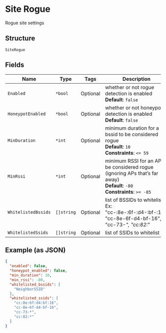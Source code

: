 
# Site Rogue

Rogue site settings

## Structure

`SiteRogue`

## Fields

| Name | Type | Tags | Description |
|  --- | --- | --- | --- |
| `Enabled` | `*bool` | Optional | whether or not rogue detection is enabled<br>**Default**: `false` |
| `HoneypotEnabled` | `*bool` | Optional | whether or not honeypot detection is enabled<br>**Default**: `false` |
| `MinDuration` | `*int` | Optional | minimum duration for a bssid to be considered rogue<br>**Default**: `10`<br>**Constraints**: `<= 59` |
| `MinRssi` | `*int` | Optional | minimum RSSI for an AP to be considered rogue (ignoring APs that’s far away)<br>**Default**: `-80`<br>**Constraints**: `>= -85` |
| `WhitelistedBssids` | `[]string` | Optional | list of BSSIDs to whitelist. Ex: "cc-:8e-:6f-:d4-:bf-:16", "cc-8e-6f-d4-bf-16", "cc-73-*", "cc:82:*" |
| `WhitelistedSsids` | `[]string` | Optional | list of SSIDs to whitelist |

## Example (as JSON)

```json
{
  "enabled": false,
  "honeypot_enabled": false,
  "min_duration": 10,
  "min_rssi": -80,
  "whitelisted_bssids": [
    "NeighborSSID"
  ],
  "whitelisted_ssids": [
    "cc:8e:6f:d4:bf:16",
    "cc-8e-6f-d4-bf-16",
    "cc-73-*",
    "cc:82:*"
  ]
}
```


